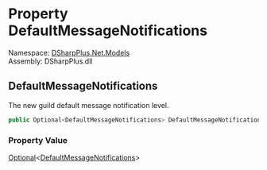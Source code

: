 # Property DefaultMessageNotifications

Namespace: [DSharpPlus.Net.Models](DSharpPlus.Net.Models.md)  
Assembly: DSharpPlus.dll

## <a id="DSharpPlus_Net_Models_GuildEditModel_DefaultMessageNotifications"></a>DefaultMessageNotifications

The new guild default message notification level.

```csharp
public Optional<DefaultMessageNotifications> DefaultMessageNotifications { set; }
```

### Property Value

[Optional](DSharpPlus.Entities.Optional\-1.md)<[DefaultMessageNotifications](DSharpPlus.Entities.DefaultMessageNotifications.md)\>

